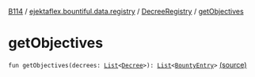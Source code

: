 [B114](../../index.md) / [ejektaflex.bountiful.data.registry](../index.md) / [DecreeRegistry](index.md) / [getObjectives](./get-objectives.md)

# getObjectives

`fun getObjectives(decrees: `[`List`](https://kotlinlang.org/api/latest/jvm/stdlib/kotlin.collections/-list/index.html)`<`[`Decree`](../../ejektaflex.bountiful.data.structure/-decree/index.md)`>): `[`List`](https://kotlinlang.org/api/latest/jvm/stdlib/kotlin.collections/-list/index.html)`<`[`BountyEntry`](../../ejektaflex.bountiful.data.bounty/-bounty-entry/index.md)`>` [(source)](https://github.com/ejektaflex/Bountiful/tree/develop/src/main/kotlin/ejektaflex/bountiful/data/registry/DecreeRegistry.kt#L38)